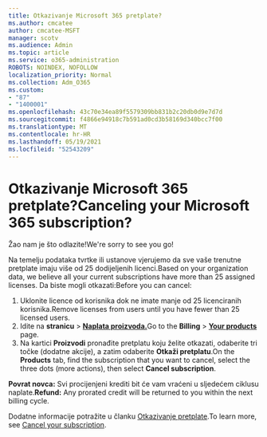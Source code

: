 ```yaml
---
title: Otkazivanje Microsoft 365 pretplate?
ms.author: cmcatee
author: cmcatee-MSFT
manager: scotv
ms.audience: Admin
ms.topic: article
ms.service: o365-administration
ROBOTS: NOINDEX, NOFOLLOW
localization_priority: Normal
ms.collection: Adm_O365
ms.custom:
- "87"
- "1400001"
ms.openlocfilehash: 43c70e34ea89f5579309bb831b2c20db0d9e7d7d
ms.sourcegitcommit: f4866e94918c7b591ad0cd3b58169d340bcc7f00
ms.translationtype: MT
ms.contentlocale: hr-HR
ms.lasthandoff: 05/19/2021
ms.locfileid: "52543209"
---
```

# <a name="canceling-your-microsoft-365-subscription"></a><span data-ttu-id="de67c-102">Otkazivanje Microsoft 365 pretplate?</span><span class="sxs-lookup"><span data-stu-id="de67c-102">Canceling your Microsoft 365 subscription?</span></span>

<span data-ttu-id="de67c-103">Žao nam je što odlazite!</span><span class="sxs-lookup"><span data-stu-id="de67c-103">We're sorry to see you go!</span></span>
  
<span data-ttu-id="de67c-104">Na temelju podataka tvrtke ili ustanove vjerujemo da sve vaše trenutne pretplate imaju više od 25 dodijeljenih licenci.</span><span class="sxs-lookup"><span data-stu-id="de67c-104">Based on your organization data, we believe all your current subscriptions have more than 25 assigned licenses.</span></span> <span data-ttu-id="de67c-105">Da biste mogli otkazati:</span><span class="sxs-lookup"><span data-stu-id="de67c-105">Before you can cancel:</span></span>

1. <span data-ttu-id="de67c-106">Uklonite licence od korisnika dok ne imate manje od 25 licenciranih korisnika.</span><span class="sxs-lookup"><span data-stu-id="de67c-106">Remove licenses from users until you have fewer than 25 licensed users.</span></span>
2. <span data-ttu-id="de67c-107">Idite na **stranicu** \> **[Naplata proizvoda.](https://go.microsoft.com/fwlink/p/?linkid=842054)**</span><span class="sxs-lookup"><span data-stu-id="de67c-107">Go to the **Billing** \> **[Your products](https://go.microsoft.com/fwlink/p/?linkid=842054)** page.</span></span>
3. <span data-ttu-id="de67c-108">Na kartici **Proizvodi** pronađite pretplatu koju želite otkazati, odaberite tri točke (dodatne akcije), a zatim odaberite **Otkaži pretplatu**.</span><span class="sxs-lookup"><span data-stu-id="de67c-108">On the **Products** tab, find the subscription that you want to cancel, select the three dots (more actions), then select **Cancel subscription**.</span></span>

<span data-ttu-id="de67c-109">**Povrat novca:** Svi procijenjeni krediti bit će vam vraćeni u sljedećem ciklusu naplate.</span><span class="sxs-lookup"><span data-stu-id="de67c-109">**Refund:** Any prorated credit will be returned to you within the next billing cycle.</span></span>

<span data-ttu-id="de67c-110">Dodatne informacije potražite u članku [Otkazivanje pretplate](/microsoft-365/commerce/subscriptions/cancel-your-subscription).</span><span class="sxs-lookup"><span data-stu-id="de67c-110">To learn more, see [Cancel your subscription](/microsoft-365/commerce/subscriptions/cancel-your-subscription).</span></span>